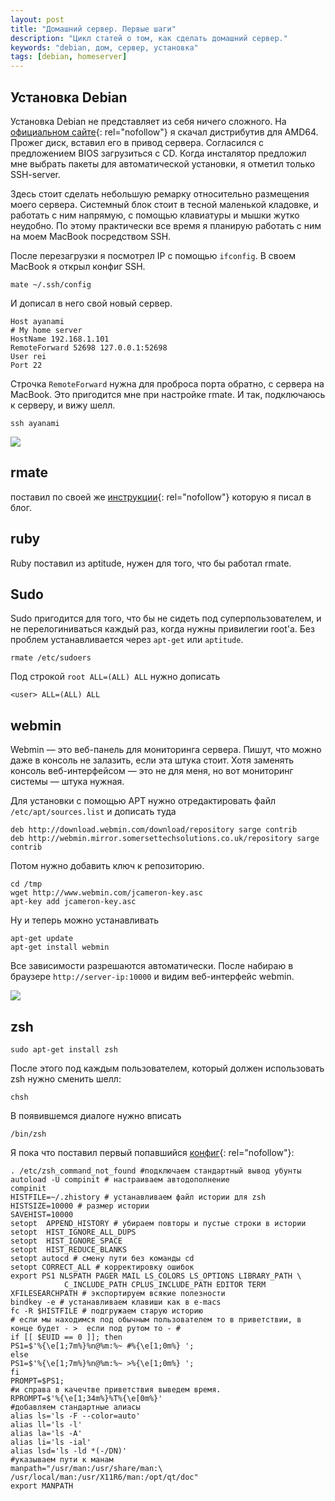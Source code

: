 ```yaml
---
layout: post
title: "Домашний сервер. Первые шаги"
description: "Цикл статей о том, как сделать домашний сервер."
keywords: "debian, дом, сервер, установка"
tags: [debian, homeserver]
---
```




## Установка Debian

Установка Debian не представляет из себя ничего сложного. На [официальном сайте][debian]{: rel="nofollow"} я скачал дистрибутив для AMD64. Прожег диск, вставил его в привод сервера. Согласился с предложением BIOS загрузиться с CD. Когда инсталятор предложил мне выбрать пакеты для автоматической установки, я отметил только SSH-server.

Здесь стоит сделать небольшую ремарку относительно размещения моего сервера. Системный блок стоит в тесной маленькой кладовке, и работать с ним напрямую, с помощью клавиатуры и мышки жутко неудобно. По этому практически все время я планирую работать с ним на моем MacBook посредством SSH.

После перезагрузки я посмотрел IP с помощью `ifconfig`. В своем MacBook я открыл конфиг SSH. 

<pre><code>mate ~/.ssh/config</code></pre>

И дописал в него свой новый сервер.

<pre><code>Host ayanami
&#35; My home server
HostName 192.168.1.101
RemoteForward 52698 127.0.0.1:52698
User rei
Port 22</code></pre>

Строчка `RemoteForward` нужна для проброса порта обратно, с сервера на MacBook. Это пригодится мне при настройке rmate. И так, подключаюсь к серверу, и вижу шелл.

<pre><code>ssh ayanami</code></pre>

![](http://31808.selcdn.ru/it-prm/pics/ssh_login_rei.jpg)


## rmate

поставил по своей же [инструкции][rmate_textmate]{: rel="nofollow"} которую я писал в блог.


## ruby

Ruby поставил из aptitude, нужен для того, что бы работал rmate. 


## Sudo

Sudo пригодится для того, что бы не сидеть под суперпользователем, и не перелогиниваться каждый раз, когда нужны привилегии root'а. Без проблем устанавливается через `apt-get` или `aptitude`. 

<pre><code>rmate /etc/sudoers</code></pre>

Под строкой <code>root ALL=(ALL) ALL</code> нужно дописать

<pre><code>&lt;user&gt; ALL=(ALL) ALL</code></pre>


## webmin 

Webmin — это веб-панель для мониторинга сервера. Пишут, что можно даже в консоль не залазить, если эта штука стоит. Хотя заменять консоль веб-интерфейсом — это не для меня, но вот мониторинг системы — штука нужная.

Для установки с помощью APT нужно отредактировать файл `/etc/apt/sources.list` и дописать туда
<pre><code>deb http://download.webmin.com/download/repository sarge contrib
deb http://webmin.mirror.somersettechsolutions.co.uk/repository sarge contrib</code></pre>
Потом нужно добавить ключ к репозиторию.
<pre><code>cd /tmp
wget http://www.webmin.com/jcameron-key.asc
apt-key add jcameron-key.asc</code></pre>
Ну и теперь можно устанавливать
<pre><code>apt-get update
apt-get install webmin</code></pre>
Все зависимости разрешаются автоматически. После набираю в браузере `http://server-ip:10000` и видим веб-интерфейс webmin.

![](http://31808.selcdn.ru/it-prm/pics/webmin.jpg)






## zsh 

<pre><code>sudo apt-get install zsh</code></pre>
После этого под каждым пользователем, который должен использовать zsh нужно сменить шелл:
<pre><code>chsh</code></pre>
В появившемся диалоге нужно вписать
<pre><code>/bin/zsh</code></pre>

Я пока что поставил первый попавшийся [конфиг][]{: rel="nofollow"}:

<pre><code>. /etc/zsh_command_not_found #подключаем стандартный вывод убунты 
autoload -U compinit # настраиваем автодополнение
compinit 
HISTFILE=~/.zhistory # устанавливаем файл истории для zsh
HISTSIZE=10000 # размер истории
SAVEHIST=10000 
setopt  APPEND_HISTORY # убираем повторы и пустые строки в истории
setopt  HIST_IGNORE_ALL_DUPS 
setopt  HIST_IGNORE_SPACE 
setopt  HIST_REDUCE_BLANKS 
setopt autocd # смену пути без команды cd
setopt CORRECT_ALL # корректировку ошибок
export PS1 NLSPATH PAGER MAIL LS_COLORS LS_OPTIONS LIBRARY_PATH \
            C_INCLUDE_PATH CPLUS_INCLUDE_PATH EDITOR TERM XFILESEARCHPATH # экспортируем всякие полезности
bindkey -e # устанавливаем клавиши как в e-macs
fc -R $HISTFILE # подгружаем старую историю
# если мы находимся под обычным пользователем то в приветствии, в конце будет - &gt;  если под рутом то - #
if [[ $EUID == 0 ]]; then
PS1=$'%{\e[1;7m%}%n@%m:%~ #%{\e[1;0m%} ';
else
PS1=$'%{\e[1;7m%}%n@%m:%~ >%{\e[1;0m%} ';
fi
PROMPT=$PS1;
#и справа в качечтве приветствия выведем время.
RPROMPT=$'%{\e[1;34m%}%T%{\e[0m%}' 
#добавляем стандартные алиасы
alias ls='ls -F --color=auto'
alias ll='ls -l'
alias la='ls -A'
alias li='ls -ial'
alias lsd='ls -ld *(-/DN)'
#указываем пути к манам
manpath="/usr/man:/usr/share/man:\
/usr/local/man:/usr/X11R6/man:/opt/qt/doc"
export MANPATH

</code></pre>

[debian]: http://www.debian.org/
[конфиг]: http://blackdiv.livejournal.com/39996.html
[rmate_textmate]: /2012/06/15/TextMate2-mate-and-rmate/